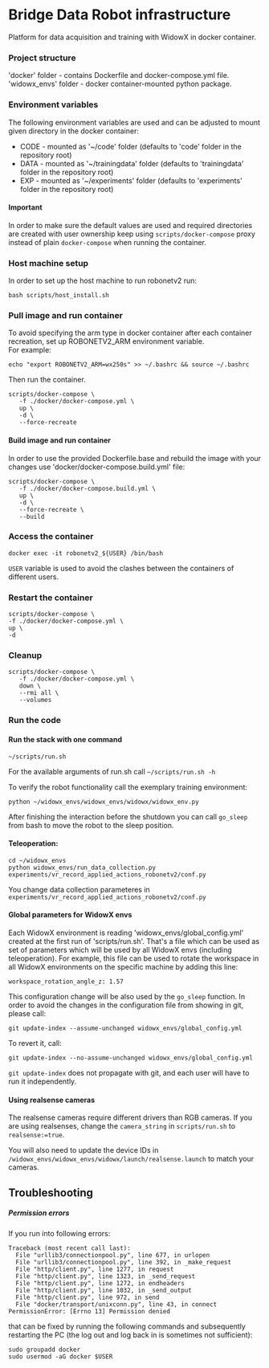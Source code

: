 # Bridge Data Robot infrastructure

Platform for data acquisition and training with WidowX in docker container.

### Project structure

'docker' folder - contains Dockerfile and docker-compose.yml file.  
'widowx_envs' folder - docker container-mounted python package.

### Environment variables

The following environment variables are used and can be adjusted to mount given directory in the docker container:

- CODE - mounted as '~/code' folder (defaults to 'code' folder in the repository root)
- DATA - mounted as '~/trainingdata' folder (defaults to 'trainingdata' folder in the repository root)
- EXP - mounted as '~/experiments' folder (defaults to 'experiments' folder in the repository root)

#### Important
In order to make sure the default values are used and required directories are created with user ownership keep using `scripts/docker-compose` proxy instead of plain `docker-compose` when running the container.

### Host machine setup

In order to set up the host machine to run robonetv2 run:

```shell script
bash scripts/host_install.sh
```

### Pull image and run container

To avoid specifying the arm type in docker container after each container recreation, set up ROBONETV2_ARM environment variable.  
For example:
```shell script
echo "export ROBONETV2_ARM=wx250s" >> ~/.bashrc && source ~/.bashrc
```

Then run the container.
```shell script
scripts/docker-compose \
   -f ./docker/docker-compose.yml \
   up \
   -d \
   --force-recreate
```

#### Build image and run container

In order to use the provided Dockerfile.base and rebuild the image with your changes use 'docker/docker-compose.build.yml' file:

```shell script
scripts/docker-compose \
   -f ./docker/docker-compose.build.yml \
   up \
   -d \
   --force-recreate \
   --build
```

### Access the container

```shell script
docker exec -it robonetv2_${USER} /bin/bash
```

`USER` variable is used to avoid the clashes between the containers of different users.

### Restart the container

```
scripts/docker-compose \
-f ./docker/docker-compose.yml \
up \
-d
```

### Cleanup

```
scripts/docker-compose \
   -f ./docker/docker-compose.yml \
   down \
   --rmi all \
   --volumes
``` 

### Run the code

#### Run the stack with one command
```
~/scripts/run.sh
```

For the available arguments of run.sh call `~/scripts/run.sh -h`

To verify the robot functionality call the exemplary training environment:

```
python ~/widowx_envs/widowx_envs/widowx/widowx_env.py
```

After finishing the interaction before the shutdown you can call `go_sleep` from bash to move the robot to the sleep position.

#### Teleoperation:
```
cd ~/widowx_envs
python widowx_envs/run_data_collection.py experiments/vr_record_applied_actions_robonetv2/conf.py
```
You change data collection parameteres in `experiments/vr_record_applied_actions_robonetv2/conf.py`

#### Global parameters for WidowX envs

Each WidowX environment is reading 'widowx_envs/global_config.yml' created at the first run of 'scripts/run.sh'. That's a file which can be used as set of parameters
which will be used by all WidowX envs (including teleoperation). For example, this file can be used to rotate the workspace in all WidowX environments
on the specific machine by adding this line:
```
workspace_rotation_angle_z: 1.57
```

This configuration change will be also used by the `go_sleep` function. In order to avoid the changes in the configuration file from showing in git, please call:
```
git update-index --assume-unchanged widowx_envs/global_config.yml
```
To revert it, call:
```
git update-index --no-assume-unchanged widowx_envs/global_config.yml
```
`git update-index` does not propagate with git, and each user will have to run it independently.


#### Using realsense cameras

The realsense cameras require different drivers than RGB cameras.  If you are using realsenses, change the `camera_string` in `scripts/run.sh` to `realsense:=true`.

You will also need to update the device IDs in `/widowx_envs/widowx_envs/widowx/launch/realsense.launch` to match your cameras.

## Troubleshooting

##### Permission errors

If you run into following errors:

```
Traceback (most recent call last):
  File "urllib3/connectionpool.py", line 677, in urlopen
  File "urllib3/connectionpool.py", line 392, in _make_request
  File "http/client.py", line 1277, in request
  File "http/client.py", line 1323, in _send_request
  File "http/client.py", line 1272, in endheaders
  File "http/client.py", line 1032, in _send_output
  File "http/client.py", line 972, in send
  File "docker/transport/unixconn.py", line 43, in connect
PermissionError: [Errno 13] Permission denied
```
that can be fixed by running the following commands and subsequently restarting the PC (the log out and log back in is sometimes not sufficient):

```
sudo groupadd docker
sudo usermod -aG docker $USER
```
